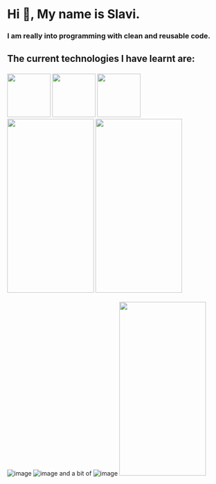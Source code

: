  # Hi 👋, My name is Slavi.
 ### I am really into programming with clean and reusable code.
 ## The current technologies I have learnt are:
 ### <img src="https://github.com/Slaviiiii/Slaviiiii/assets/106228555/f5ad561f-d743-4235-a68a-f24acb6f01d6" width="100" height="100" /> <img src="https://github.com/Slaviiiii/Slaviiiii/assets/106228555/70fcb986-c7db-4663-ae10-030484f40050" width="100" height="100" /> <img src="https://camo.githubusercontent.com/..." data-canonical-src="https://gyazo.com/eb5c5741b6a9a16c692170a41a49c858.png" width="100" height="100" /> <img src="https://camo.githubusercontent.com/..." data-canonical-src="https://gyazo.com/eb5c5741b6a9a16c692170a41a49c858.png" width="200" height="400" /> <img src="https://camo.githubusercontent.com/..." data-canonical-src="https://gyazo.com/eb5c5741b6a9a16c692170a41a49c858.png" width="200" height="400" />
 
 ![image](https://github.com/Slaviiiii/Slaviiiii/assets/106228555/6200c326-5605-4a22-a90e-0c7034468452)
 ![image](https://github.com/Slaviiiii/Slaviiiii/assets/106228555/e42e84b2-53b0-4cc2-904d-cbf8b552896a)
 and a bit of ![image](https://github.com/Slaviiiii/Slaviiiii/assets/106228555/1da7523c-b7c8-4f8f-8d0d-302cf4738fdc)
 <img src="https://camo.githubusercontent.com/..." data-canonical-src="https://gyazo.com/eb5c5741b6a9a16c692170a41a49c858.png" width="200" height="400" />
